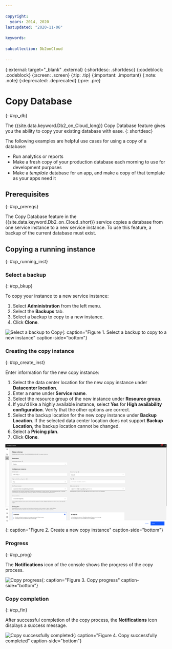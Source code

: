```yaml
---

copyright:
  years: 2014, 2020
lastupdated: "2020-11-06"

keywords: 

subcollection: Db2onCloud

---
```


<!-- Attribute definitions --> 
{:external: target="_blank" .external}
{:shortdesc: .shortdesc}
{:codeblock: .codeblock}
{:screen: .screen}
{:tip: .tip}
{:important: .important}
{:note: .note}
{:deprecated: .deprecated}
{:pre: .pre}

# Copy Database
{: #cp_db}

The {{site.data.keyword.Db2_on_Cloud_long}} Copy Database feature gives you the ability to copy your existing database with ease. 
{: shortdesc}

The following examples are helpful use cases for using a copy of a database:
- Run analytics or reports
- Make a fresh copy of your production database each morning to use for development purposes
- Make a *template* database for an app, and make a copy of that template as your apps need it

## Prerequisites
{: #cp_prereqs}

The Copy Database feature in the {{site.data.keyword.Db2_on_Cloud_short}} service copies a database from one service instance to a new service instance. To use this feature, a backup of the current database must exist.

## Copying a running instance
{: #cp_running_inst}

### Select a backup
{: #cp_bkup}

To copy your instance to a new service instance:
1. Select **Administration** from the left menu.
1. Select the **Backups** tab.
1. Select a backup to copy to a new instance.
1. Click **Clone**.

![Select a backup to Copy](images/cloning_select.png "Select a backup to copy"){: caption="Figure 1. Select a backup to copy to a new instance" caption-side="bottom"}

### Creating the copy instance
{: #cp_create_inst}

Enter information for the new copy instance:
1. Select the data center location for the new copy instance under **Datacenter location**.
1. Enter a name under **Service name**.
1. Select the resource group of the new instance under **Resource group**.
1. If you'd like a highly available instance, select **Yes** for **High availability configuration**. Verify that the other options are correct.
1. Select the backup location for the new copy instance under **Backup Location**. If the selected data center location does not support **Backup Location**, the backup location cannot be changed.  
1. Select a **Pricing plan**.
1. Click **Clone**.

![Create the new copy](images/cloning_new_instance.png "Create the new copy"){: caption="Figure 2. Create a new copy instance" caption-side="bottom"}

### Progress
{: #cp_prog}

The **Notifications** icon of the console shows the progress of the copy process.

![Copy progress](images/cloning_progress.png "Copy progress"){: caption="Figure 3. Copy progress" caption-side="bottom"}

### Copy completion
{: #cp_fin}

After successful completion of the copy process, the **Notifications** icon displays a success message.

![Copy successfully completed](images/cloning_success.png "Copy success"){: caption="Figure 4. Copy successfully completed" caption-side="bottom"}

